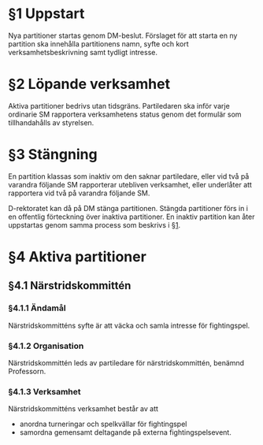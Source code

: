<!-- Konglig Datasektionens PM för partitioner -->

# §1 Uppstart

Nya partitioner startas genom DM-beslut. Förslaget för att starta en ny partition ska innehålla partitionens namn, syfte och kort verksamhetsbeskrivning samt tydligt intresse.

# §2 Löpande verksamhet

Aktiva partitioner bedrivs utan tidsgräns. Partiledaren ska inför varje ordinarie SM rapportera verksamhetens status genom det formulär som tillhandahålls av styrelsen.

# §3 Stängning

En partition klassas som inaktiv om den saknar partiledare, eller vid två på varandra följande SM rapporterar utebliven verksamhet, eller underlåter att rapportera vid två på varandra följande SM.

D-rektoratet kan då på DM stänga partitionen. Stängda partitioner förs in i en offentlig förteckning över inaktiva partitioner. En inaktiv partition kan åter uppstartas genom samma process som beskrivs i §[1].

# §4 Aktiva partitioner

## §4.1 Närstridskommittén

### §4.1.1 Ändamål

Närstridskommitténs syfte är att väcka och samla intresse för fightingspel.

### §4.1.2 Organisation

Närstridskommittén leds av partiledare för närstridskommittén, benämnd Professorn.

### §4.1.3 Verksamhet

Närstridskommitténs verksamhet består av att

- anordna turneringar och spelkvällar för fightingspel
- samordna gemensamt deltagande på externa fightingspelsevent.

[1]: #1-uppstart
